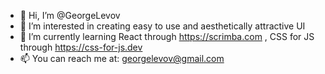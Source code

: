 - 👋 Hi, I’m @GeorgeLevov
- 👀 I’m interested in creating easy to use and aesthetically attractive UI
- 🌱 I’m currently learning React through https://scrimba.com , CSS for JS through https://css-for-js.dev
- 📫 You can reach me at: georgelevov@gmail.com

<!---
GeorgeLevov/GeorgeLevov is a ✨ special ✨ repository because its `README.md` (this file) appears on your GitHub profile.
You can click the Preview link to take a look at your changes.
--->
